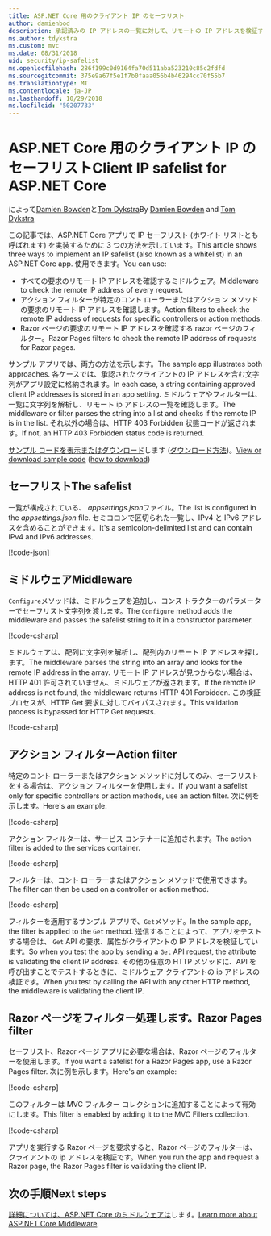 ```yaml
---
title: ASP.NET Core 用のクライアント IP のセーフリスト
author: damienbod
description: 承認済みの IP アドレスの一覧に対して、リモートの IP アドレスを検証するミドルウェアまたはアクションのフィルターを作成する方法について説明します。
ms.author: tdykstra
ms.custom: mvc
ms.date: 08/31/2018
uid: security/ip-safelist
ms.openlocfilehash: 286f199c0d9164fa70d511aba523210c85c2fdfd
ms.sourcegitcommit: 375e9a67f5e1f7b0faaa056b4b46294cc70f55b7
ms.translationtype: MT
ms.contentlocale: ja-JP
ms.lasthandoff: 10/29/2018
ms.locfileid: "50207733"
---
```

# <a name="client-ip-safelist-for-aspnet-core"></a><span data-ttu-id="48e57-103">ASP.NET Core 用のクライアント IP のセーフリスト</span><span class="sxs-lookup"><span data-stu-id="48e57-103">Client IP safelist for ASP.NET Core</span></span>

<span data-ttu-id="48e57-104">によって[Damien Bowden](https://twitter.com/damien_bod)と[Tom Dykstra](https://github.com/tdykstra)</span><span class="sxs-lookup"><span data-stu-id="48e57-104">By [Damien Bowden](https://twitter.com/damien_bod) and [Tom Dykstra](https://github.com/tdykstra)</span></span>
 
<span data-ttu-id="48e57-105">この記事では、ASP.NET Core アプリで IP セーフリスト (ホワイト リストとも呼ばれます) を実装するために 3 つの方法を示しています。</span><span class="sxs-lookup"><span data-stu-id="48e57-105">This article shows three ways to implement an IP safelist (also known as a whitelist) in an ASP.NET Core app.</span></span> <span data-ttu-id="48e57-106">使用できます。</span><span class="sxs-lookup"><span data-stu-id="48e57-106">You can use:</span></span>

* <span data-ttu-id="48e57-107">すべての要求のリモート IP アドレスを確認するミドルウェア。</span><span class="sxs-lookup"><span data-stu-id="48e57-107">Middleware to check the remote IP address of every request.</span></span>
* <span data-ttu-id="48e57-108">アクション フィルターが特定のコント ローラーまたはアクション メソッドの要求のリモート IP アドレスを確認します。</span><span class="sxs-lookup"><span data-stu-id="48e57-108">Action filters to check the remote IP address of requests for specific controllers or action methods.</span></span>
* <span data-ttu-id="48e57-109">Razor ページの要求のリモート IP アドレスを確認する razor ページのフィルター。</span><span class="sxs-lookup"><span data-stu-id="48e57-109">Razor Pages filters to check the remote IP address of requests for Razor pages.</span></span>

<span data-ttu-id="48e57-110">サンプル アプリでは、両方の方法を示します。</span><span class="sxs-lookup"><span data-stu-id="48e57-110">The sample app illustrates both approaches.</span></span> <span data-ttu-id="48e57-111">各ケースでは、承認されたクライアントの IP アドレスを含む文字列がアプリ設定に格納されます。</span><span class="sxs-lookup"><span data-stu-id="48e57-111">In each case, a string containing approved client IP addresses is stored in an app setting.</span></span> <span data-ttu-id="48e57-112">ミドルウェアやフィルターは、一覧に文字列を解析し、リモート ip アドレスの一覧を確認します。</span><span class="sxs-lookup"><span data-stu-id="48e57-112">The middleware or filter parses the string into a list and  checks if the remote IP is in the list.</span></span> <span data-ttu-id="48e57-113">それ以外の場合は、HTTP 403 Forbidden 状態コードが返されます。</span><span class="sxs-lookup"><span data-stu-id="48e57-113">If not, an HTTP 403 Forbidden status code is returned.</span></span>

<span data-ttu-id="48e57-114">[サンプル コードを表示またはダウンロード](https://github.com/aspnet/Docs/tree/master/aspnetcore/security/ip-safelist/samples/2.x/ClientIpAspNetCore)します ([ダウンロード方法](xref:index#how-to-download-a-sample))。</span><span class="sxs-lookup"><span data-stu-id="48e57-114">[View or download sample code](https://github.com/aspnet/Docs/tree/master/aspnetcore/security/ip-safelist/samples/2.x/ClientIpAspNetCore) ([how to download](xref:index#how-to-download-a-sample))</span></span>

## <a name="the-safelist"></a><span data-ttu-id="48e57-115">セーフリスト</span><span class="sxs-lookup"><span data-stu-id="48e57-115">The safelist</span></span>

<span data-ttu-id="48e57-116">一覧が構成されている、 *appsettings.json*ファイル。</span><span class="sxs-lookup"><span data-stu-id="48e57-116">The list is configured in the *appsettings.json* file.</span></span> <span data-ttu-id="48e57-117">セミコロンで区切られた一覧し、IPv4 と IPv6 アドレスを含めることができます。</span><span class="sxs-lookup"><span data-stu-id="48e57-117">It's a semicolon-delimited list and can contain IPv4 and IPv6 addresses.</span></span>

[!code-json[](ip-safelist/samples/2.x/ClientIpAspNetCore/appsettings.json?highlight=2)]

## <a name="middleware"></a><span data-ttu-id="48e57-118">ミドルウェア</span><span class="sxs-lookup"><span data-stu-id="48e57-118">Middleware</span></span>

<span data-ttu-id="48e57-119">`Configure`メソッドは、ミドルウェアを追加し、コンス トラクターのパラメーターでセーフリスト文字列を渡します。</span><span class="sxs-lookup"><span data-stu-id="48e57-119">The `Configure` method adds the middleware and passes the safelist string to it in a constructor parameter.</span></span>

[!code-csharp[](ip-safelist/samples/2.x/ClientIpAspNetCore/Startup.cs?name=snippet_Configure&highlight=7)]

<span data-ttu-id="48e57-120">ミドルウェアは、配列に文字列を解析し、配列内のリモート IP アドレスを探します。</span><span class="sxs-lookup"><span data-stu-id="48e57-120">The middleware parses the string into an array and looks for the remote IP address in the array.</span></span> <span data-ttu-id="48e57-121">リモート IP アドレスが見つからない場合は、HTTP 401 許可されていません、ミドルウェアが返されます。</span><span class="sxs-lookup"><span data-stu-id="48e57-121">If the remote IP address is not found, the middleware returns HTTP 401 Forbidden.</span></span> <span data-ttu-id="48e57-122">この検証プロセスが、HTTP Get 要求に対してバイパスされます。</span><span class="sxs-lookup"><span data-stu-id="48e57-122">This validation process is bypassed for HTTP Get requests.</span></span>

[!code-csharp[](ip-safelist/samples/2.x/ClientIpAspNetCore/AdminSafeListMiddleware.cs?name=snippet_ClassOnly)]

## <a name="action-filter"></a><span data-ttu-id="48e57-123">アクション フィルター</span><span class="sxs-lookup"><span data-stu-id="48e57-123">Action filter</span></span>

<span data-ttu-id="48e57-124">特定のコント ローラーまたはアクション メソッドに対してのみ、セーフリストをする場合は、アクション フィルターを使用します。</span><span class="sxs-lookup"><span data-stu-id="48e57-124">If you want a safelist only for specific controllers or action methods, use an action filter.</span></span> <span data-ttu-id="48e57-125">次に例を示します。</span><span class="sxs-lookup"><span data-stu-id="48e57-125">Here's an example:</span></span> 

[!code-csharp[](ip-safelist/samples/2.x/ClientIpAspNetCore/Filters/ClientIdCheckFilter.cs)]

<span data-ttu-id="48e57-126">アクション フィルターは、サービス コンテナーに追加されます。</span><span class="sxs-lookup"><span data-stu-id="48e57-126">The action filter is added to the services container.</span></span>

[!code-csharp[](ip-safelist/samples/2.x/ClientIpAspNetCore/Startup.cs?name=snippet_ConfigureServices&highlight=3)]

<span data-ttu-id="48e57-127">フィルターは、コント ローラーまたはアクション メソッドで使用できます。</span><span class="sxs-lookup"><span data-stu-id="48e57-127">The filter can then be used on a controller or action method.</span></span>

[!code-csharp[](ip-safelist/samples/2.x/ClientIpAspNetCore/Controllers/ValuesController.cs?name=snippet_Filter&highlight=1)]

<span data-ttu-id="48e57-128">フィルターを適用するサンプル アプリで、`Get`メソッド。</span><span class="sxs-lookup"><span data-stu-id="48e57-128">In the sample app, the filter is applied to the `Get` method.</span></span> <span data-ttu-id="48e57-129">送信することによって、アプリをテストする場合は、 `Get` API の要求、属性がクライアントの IP アドレスを検証しています。</span><span class="sxs-lookup"><span data-stu-id="48e57-129">So when you test the app by sending a `Get` API request, the attribute is validating the client IP address.</span></span> <span data-ttu-id="48e57-130">その他の任意の HTTP メソッドに、API を呼び出すことでテストするときに、ミドルウェア クライアントの ip アドレスの検証です。</span><span class="sxs-lookup"><span data-stu-id="48e57-130">When you test by calling the API with any other HTTP method, the middleware is validating the client IP.</span></span>

## <a name="razor-pages-filter"></a><span data-ttu-id="48e57-131">Razor ページをフィルター処理します。</span><span class="sxs-lookup"><span data-stu-id="48e57-131">Razor Pages filter</span></span> 

<span data-ttu-id="48e57-132">セーフリスト、Razor ページ アプリに必要な場合は、Razor ページのフィルターを使用します。</span><span class="sxs-lookup"><span data-stu-id="48e57-132">If you want a safelist for a Razor Pages app, use a Razor Pages filter.</span></span> <span data-ttu-id="48e57-133">次に例を示します。</span><span class="sxs-lookup"><span data-stu-id="48e57-133">Here's an example:</span></span> 

[!code-csharp[](ip-safelist/samples/2.x/ClientIpAspNetCore/Filters/ClientIdCheckPageFilter.cs)]

<span data-ttu-id="48e57-134">このフィルターは MVC フィルター コレクションに追加することによって有効にします。</span><span class="sxs-lookup"><span data-stu-id="48e57-134">This filter is enabled by adding it to the MVC Filters collection.</span></span>

[!code-csharp[](ip-safelist/samples/2.x/ClientIpAspNetCore/Startup.cs?name=snippet_ConfigureServices&highlight=7-9)]

<span data-ttu-id="48e57-135">アプリを実行する Razor ページを要求すると、Razor ページのフィルターは、クライアントの ip アドレスを検証です。</span><span class="sxs-lookup"><span data-stu-id="48e57-135">When you run the app and request a Razor page, the Razor Pages filter is validating the client IP.</span></span>

## <a name="next-steps"></a><span data-ttu-id="48e57-136">次の手順</span><span class="sxs-lookup"><span data-stu-id="48e57-136">Next steps</span></span>

<span data-ttu-id="48e57-137">[詳細については、ASP.NET Core のミドルウェアは](xref:fundamentals/middleware/index)します。</span><span class="sxs-lookup"><span data-stu-id="48e57-137">[Learn more about ASP.NET Core Middleware](xref:fundamentals/middleware/index).</span></span>
